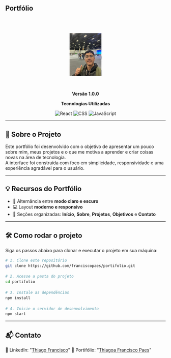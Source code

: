 ## Portfólio

<br/>
<br/>

<p align="center">
  <img src="https://github.com/franciscopaes/portifolio/blob/main/public/assets/foto1.jpg" width="20%" alt="Portfólio"/>
</p>

<br/>
<p align="center">
  <b>Versão 1.0.0</b>
</p>

<p align="center">
  <b>Tecnologias Utilizadas</b>
</p>

<p align="center">
  <img src="https://cdn.jsdelivr.net/gh/devicons/devicon/icons/react/react-original.svg" width="50" alt="React"/>
  <img src="https://cdn.jsdelivr.net/gh/devicons/devicon/icons/css3/css3-original.svg" width="50" alt="CSS"/>
  <img src="https://cdn.jsdelivr.net/gh/devicons/devicon/icons/javascript/javascript-original.svg" width="50" alt="JavaScript"/>
</p>

---

## 📖 Sobre o Projeto

Este portfólio foi desenvolvido com o objetivo de apresentar um pouco sobre mim, meus projetos e o que me motiva a aprender e criar coisas novas na área de tecnologia.  
A interface foi construída com foco em simplicidade, responsividade e uma experiência agradável para o usuário.

---

## 💡 Recursos do Portfólio

- 🌙 Alternância entre **modo claro e escuro**  
- 💻 Layout **moderno e responsivo**  
- 📂 Seções organizadas: **Início**, **Sobre**, **Projetos**, **Objetivos** e **Contato**    

---

## 🛠️ Como rodar o projeto

Siga os passos abaixo para clonar e executar o projeto em sua máquina:

```bash
# 1. Clone este repositório
git clone https://github.com/franciscopaes/portifolio.git

# 2. Acesse a pasta do projeto
cd portifolio

# 3. Instale as dependências
npm install

# 4. Inicie o servidor de desenvolvimento
npm start
```

---

## 📬 Contato

🔗 LinkedIn: "[Thiago Francisco](https://www.linkedin.com/in/thiago-francisco-paes/)"
🔗 Portifólio: "[Thiagoa Francisco Paes](https://thiagofrancisco.vercel.app/)"
